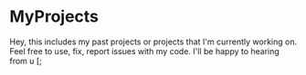 # MyProjects
Hey, this includes my past projects or projects that I'm currently working on. Feel free to use, fix, report issues with my code.
I'll be happy to hearing from u [;
